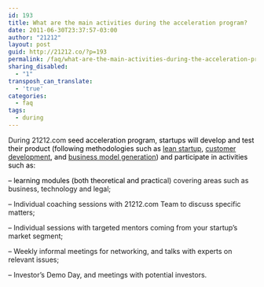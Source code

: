 ```yaml
---
id: 193
title: What are the main activities during the acceleration program?
date: 2011-06-30T23:37:57-03:00
author: "21212"
layout: post
guid: http://21212.co/?p=193
permalink: /faq/what-are-the-main-activities-during-the-acceleration-program/
sharing_disabled:
  - "1"
transposh_can_translate:
  - 'true'
categories:
  - faq
tags:
  - during
---
```

During 21212.com <span style="color: #000000;">seed acceleration program, startups will develop and test their product (following methodologies such as <a title="Lean Startup" href="http://theleanstartup.com/" target="_blank">lean startup</a>, <a title="Customer Development" href="http://steveblank.com/category/customer-development/" target="_blank">customer development</a>, and <a title="Business Model Generation" href="http://www.businessmodelgeneration.com/" target="_blank">business model generation</a>) and participate in activities such as:</span>

<span style="color: #000000;">&#8211; learning modules (both theoretical and practi</span>cal) covering areas such as business, technology and legal;

&#8211; Individual coaching sessions with 21212.com Team to discuss specific matters;

&#8211; Individual sessions with targeted mentors coming from your startup&#8217;s market segment;

&#8211; Weekly informal meetings for networking, and talks with experts on relevant issues;

&#8211; Investor&#8217;s Demo Day, and meetings with potential investors.